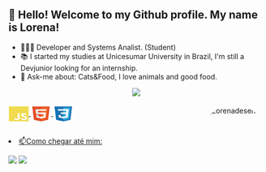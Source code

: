 ## 👋 Hello! Welcome to my Github profile. My name is Lorena!

<ul>
  <li>🧑🏻‍💻 Developer and Systems Analist. (Student) </li>
  <li>📚 I started my studies at Unicesumar University in Brazil, I'm still a Devjunior looking for an internship. </li>
  <li>💬 Ask-me about: Cats&Food, I love animals and good food. </li> 
</ul>



<div align="center">
  <a href="https://github.com/lorenalemoss">
  <img height="180em" src="https://github-readme-stats.vercel.app/api?username=lorenalemoss&show_icons=true&theme=cobalt&include_all_commits=true&count_private=true"/>
</div>
  
</div>
<div style="display: inline_block"><br>
  <img align="center" alt="Lorena-Js" height="30" width="40" src="https://raw.githubusercontent.com/devicons/devicon/master/icons/javascript/javascript-plain.svg">
  <img align="center" alt="Lorena-HTML" height="30" width="40" src="https://raw.githubusercontent.com/devicons/devicon/master/icons/html5/html5-original.svg">
  <img align="center" alt="Lorena-CSS" height="30" width="40" src="https://raw.githubusercontent.com/devicons/devicon/master/icons/css3/css3-original.svg">
  <img align="right" alt="Lorenadesenho" height="150" style="border-radius:50px;"
src="https://user-images.githubusercontent.com/99760905/158648955-5ab3f33d-2340-4d7c-b582-193c79dd0606.jpg">
</div>


##

<li>📫Como chegar até mim:<br>

<div> 
   
  <a href = "mailto:lorenafernandeslemos@gmail.com"><img src="https://img.shields.io/badge/-Gmail-%23333?style=for-the-badge&logo=gmail&logoColor=white" target="_blank"></a>
  <a href="https://www.linkedin.com/in/lorena-lemos-0269b1200/" target="_blank"><img src="https://img.shields.io/badge/-LinkedIn-%230077B5?style=for-the-badge&logo=linkedin&logoColor=white" target="_blank"></a> 
 
</div>

